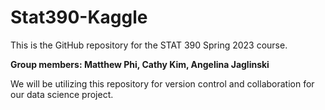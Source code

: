 # Stat390-Kaggle

This is the GitHub repository for the STAT 390 Spring 2023 course.

**Group members: Matthew Phi, Cathy Kim, Angelina Jaglinski**

We will be utilizing this repository for version control and collaboration for our data science project.
